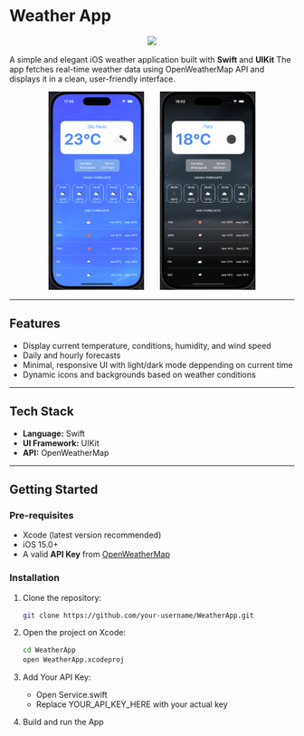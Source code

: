 # Weather App

<p align="center">
  <img src="https://img.shields.io/badge/swift-F54A2A?style=for-the-badge&logo=swift&logoColor=white"/>
</p>

A simple and elegant iOS weather application built with **Swift** and **UIKit**
The app fetches real-time weather data using OpenWeatherMap API and displays it in a clean, user-friendly interface.

<p id="images" align="center">
  <img src="https://github.com/RamonSFR/Weather-App/blob/main/Weather%20App/Assets.xcassets/screenshots/weather-app-screenshot-1.imageset/weather-app-screenshot-1.png?raw=true" 
       alt="app screenshot" 
       height="350px" />
  &nbsp;&nbsp;&nbsp;&nbsp;&nbsp;
  <img src="https://github.com/RamonSFR/Weather-App/blob/main/Weather%20App/Assets.xcassets/screenshots/weather-app-screenshot-2.imageset/weather-app-screenshot-2.png?raw=true" 
       alt="app screenshot" 
       height="350px" />
</p>



---

## Features

- Display current temperature, conditions, humidity, and wind speed  
- Daily and hourly forecasts  
- Minimal, responsive UI with light/dark mode deppending on current time
- Dynamic icons and backgrounds based on weather conditions

---

## Tech Stack

- **Language:** Swift  
- **UI Framework:** UIKit
- **API:** OpenWeatherMap

---

## Getting Started

### Pre-requisites
- Xcode (latest version recommended) 
- iOS 15.0+
- A valid **API Key** from [OpenWeatherMap](https://openweathermap.org/api)

### Installation

1. Clone the repository:
   ```bash
   git clone https://github.com/your-username/WeatherApp.git
   ```

2. Open the project on Xcode:
   ```bash
   cd WeatherApp
   open WeatherApp.xcodeproj
   ```
   
3. Add Your API Key:
   * Open Service.swift
   * Replace YOUR_API_KEY_HERE with your actual key
     
4. Build and run the App
